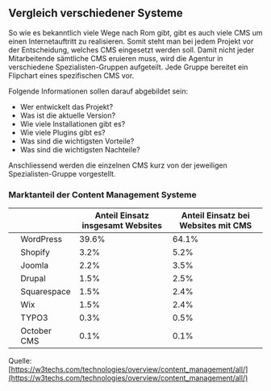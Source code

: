 
## Vergleich verschiedener Systeme
So wie es bekanntlich viele Wege nach Rom gibt, gibt es auch viele CMS um einen Internetauftritt zu realisieren. Somit steht man bei jedem Projekt vor der Entscheidung, welches CMS eingesetzt werden soll. Damit nicht jeder Mitarbeitende sämtliche CMS eruieren muss, wird die Agentur in verschiedene Spezialisten-Gruppen aufgeteilt. Jede Gruppe bereitet ein Flipchart eines spezifischen CMS vor.

Folgende Informationen sollen darauf abgebildet sein:

* Wer entwickelt das Projekt?
* Was ist die aktuelle Version?
* Wie viele Installationen gibt es?
* Wie viele Plugins gibt es?
* Was sind die wichtigsten Vorteile?
* Was sind die wichtigsten Nachteile?

Anschliessend werden die einzelnen CMS kurz von der jeweiligen Spezialisten-Gruppe vorgestellt.

### Marktanteil der Content Management Systeme

|   |             | Anteil Einsatz insgesamt Websites | Anteil Einsatz bei Websites mit CMS |
|---|-------------|-----------------------------------|-------------------------------------|
|   | WordPress   | 39.6%                             | 64.1%                               |
|   | Shopify     | 3.2%                              | 5.2%                                |
|   | Joomla      | 2.2%                              | 3.5%                                |
|   | Drupal      | 1.5%                              | 2.5%                                |
|   | Squarespace | 1.5%                              | 2.4%                                |
|   | Wix         | 1.5%                              | 2.4%                                |
|   | TYPO3       | 0.3%                              | 0.5%                                |
|   | October CMS | 0.1%                              | 0.1%                                |

Quelle: [https://w3techs.com/technologies/overview/content_management/all/](https://w3techs.com/technologies/overview/content_management/all/)